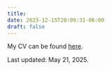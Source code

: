```yaml
---
title: 
date: 2023-12-15T20:09:31-06:00
draft: false
---
```


My CV can be found [here](/documents/JMBosnich_CV.pdf).

Last updated: May 21, 2025.
